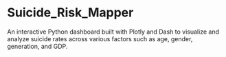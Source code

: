 # Suicide_Risk_Mapper
An interactive Python dashboard built with Plotly and Dash to visualize and analyze suicide rates across various factors such as age, gender, generation, and GDP.

